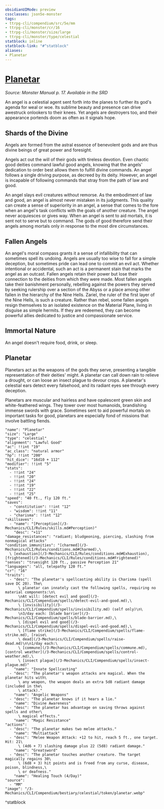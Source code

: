 ```yaml
---
obsidianUIMode: preview
cssclasses: json5e-monster
tags:
- ttrpg-cli/compendium/src/5e/mm
- ttrpg-cli/monster/cr/16
- ttrpg-cli/monster/size/large
- ttrpg-cli/monster/type/celestial
statblock: inline
statblock-link: "#^statblock"
aliases:
- Planetar
---
```

# [Planetar](3-Mechanics\CLI\Compendium\bestiary\celestial/planetar.md)
*Source: Monster Manual p. 17. Available in the <span title='Systems Reference Document (5.1)'>SRD</span>*  

An angel is a celestial agent sent forth into the planes to further its god's agenda for weal or woe. Its sublime beauty and presence can drive awestruck onlookers to their knees. Yet angels are destroyers too, and their appearance portends doom as often as it signals hope.

## Shards of the Divine

Angels are formed from the astral essence of benevolent gods and are thus divine beings of great power and foresight.

Angels act out the will of their gods with tireless devotion. Even chaotic good deities command lawful good angels, knowing that the angels' dedication to order best allows them to fulfill divine commands. An angel follows a single driving purpose, as decreed by its deity. However, an angel is incapable of following commands that stray from the path of law and good.

An angel slays evil creatures without remorse. As the embodiment of law and good, an angel is almost never mistaken in its judgments. This quality can create a sense of superiority in an angel, a sense that comes to the fore when an angel's task conflicts with the goals of another creature. The angel never acquiesces or gives way. When an angel is sent to aid mortals, it is sent not to serve but to command. The gods of good therefore send their angels among mortals only in response to the most dire circumstances.

## Fallen Angels

An angel's moral compass grants it a sense of infallibility that can sometimes spell its undoing. Angels are usually too wise to fall for a simple deception, but sometimes pride can lead one to commit an evil act. Whether intentional or accidental, such an act is a permanent stain that marks the angel as an outcast. Fallen angels retain their power but lose their connection to the deities from which they were made. Most fallen angels take their banishment personally, rebelling against the powers they served by seeking rulership over a section of the Abyss or a place among other fallen in the hierarchy of the Nine Hells. Zariel, the ruler of the first layer of the Nine Hells, is such a creature. Rather than rebel, some fallen angels resign themselves to an isolated existence on the Material Plane, living in disguise as simple hermits. If they are redeemed, they can become powerful allies dedicated to justice and compassionate service.

## Immortal Nature

An angel doesn't require food, drink, or sleep.

## Planetar

Planetars act as the weapons of the gods they serve, presenting a tangible representation of their deities' might. A planetar can call down rain to relieve a drought, or can loose an insect plague to devour crops. A planetar's celestial ears detect every falsehood, and its radiant eyes see through every deception.

Planetars are muscular and hairless and have opalescent green skin and white-feathered wings. They tower over most humanoids, brandishing immense swords with grace. Sometimes sent to aid powerful mortals on important tasks for good, planetars are especially fond of missions that involve battling fiends.

```statblock
"name": "Planetar"
"size": "Large"
"type": "celestial"
"alignment": "Lawful Good"
"ac": !!int "19"
"ac_class": "natural armor"
"hp": !!int "200"
"hit_dice": "16d10 + 112"
"modifier": !!int "5"
"stats":
  - !!int "24"
  - !!int "20"
  - !!int "24"
  - !!int "19"
  - !!int "22"
  - !!int "25"
"speed": "40 ft., fly 120 ft."
"saves":
  - "constitution": !!int "12"
  - "wisdom": !!int "11"
  - "charisma": !!int "12"
"skillsaves":
  - "name": "[Perception](/3-Mechanics/CLI/Rules/skills.md#Perception)"
    "desc": "+11"
"damage_resistances": "radiant; bludgeoning, piercing, slashing from nonmagical attacks"
"condition_immunities": "[charmed](/3-Mechanics/CLI/Rules/conditions.md#Charmed),\
  \ [exhaustion](/3-Mechanics/CLI/Rules/conditions.md#Exhaustion), [frightened](/3-Mechanics/CLI/Rules/conditions.md#Frightened)"
"senses": "truesight 120 ft., passive Perception 21"
"languages": "all, telepathy 120 ft."
"cr": "16"
"traits":
  - "desc": "The planetar's spellcasting ability is Charisma (spell save DC 20). The\
      \ planetar can innately cast the following spells, requiring no material components:\n\
      \nAt will: [detect evil and good](/3-Mechanics/CLI/Compendium/spells/detect-evil-and-good.md),\
      \ [invisibility](/3-Mechanics/CLI/Compendium/spells/invisibility.md) (self only)\n\
      \n3/day each: [blade barrier](/3-Mechanics/CLI/Compendium/spells/blade-barrier.md),\
      \ [dispel evil and good](/3-Mechanics/CLI/Compendium/spells/dispel-evil-and-good.md),\
      \ [flame strike](/3-Mechanics/CLI/Compendium/spells/flame-strike.md), [raise\
      \ dead](/3-Mechanics/CLI/Compendium/spells/raise-dead.md)\n\n1/day each:\
      \ [commune](/3-Mechanics/CLI/Compendium/spells/commune.md), [control weather](/3-Mechanics/CLI/Compendium/spells/control-weather.md),\
      \ [insect plague](/3-Mechanics/CLI/Compendium/spells/insect-plague.md)"
    "name": "Innate Spellcasting"
  - "desc": "The planetar's weapon attacks are magical. When the planetar hits with\
      \ any weapon, the weapon deals an extra 5d8 radiant damage (included in the\
      \ attack)."
    "name": "Angelic Weapons"
  - "desc": "The planetar knows if it hears a lie."
    "name": "Divine Awareness"
  - "desc": "The planetar has advantage on saving throws against spells and other\
      \ magical effects."
    "name": "Magic Resistance"
"actions":
  - "desc": "The planetar makes two melee attacks."
    "name": "Multiattack"
  - "desc": "Melee Weapon Attack: +12 to hit, reach 5 ft., one target. Hit: 21\
      \ (4d6 + 7) slashing damage plus 22 (5d8) radiant damage."
    "name": "Greatsword"
  - "desc": "The planetar touches another creature. The target magically regains 30\
      \ (6d8 + 3) hit points and is freed from any curse, disease, poison, blindness,\
      \ or deafness."
    "name": "Healing Touch (4/Day)"
"source":
  - "MM"
"image": "/3-Mechanics/CLI/Compendium/bestiary/celestial/token/planetar.webp"
```
^statblock